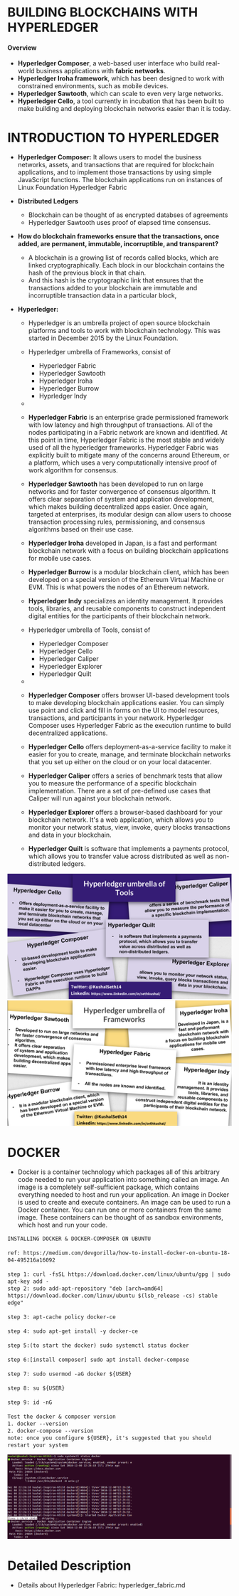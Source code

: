 # BUILDING BLOCKCHAINS WITH HYPERLEDGER

#### Overview
- **Hyperledger Composer**, a web-based user interface who build real-world business applications with **fabric networks**. 
- **Hyperledger Iroha framework**, which has been designed to work with constrained environments, such as mobile devices.
-  **Hyperledger Sawtooth**, which can scale to even very large networks. 
-  **Hyperledger Cello**, a tool currently in incubation that has been built to make building and deploying blockchain networks easier than it is today. 

# INTRODUCTION TO HYPERLEDGER
- **Hyperledger Composer:** It allows users to model the business networks, assets, and transactions that are required for blockchain applications, and to implement those transactions by using simple JavaScript functions. The blockchain applications run on instances of Linux Foundation Hyperledger Fabric

- **Distributed Ledgers**
    - Blockchain can be thought of as encrypted databses of agreements
    - Hyperledger Sawtooth uses proof of elapsed time consensus.

- **How do blockchain frameworks ensure that the transactions, once added, are permanent, immutable, incorruptible, and transparent?** 
    - A blockchain is a growing list of records called blocks, which are linked cryptographically. Each block in our blockchain contains the hash of the previous block in that chain.    
    - And this hash is the cryptographic link that ensures that the transactions added to your blockchain are immutable and incorruptible transaction data in a particular block,
     
-  **Hyperledger:** 
    -  Hyperledger is an umbrella project of open source blockchain platforms and tools to work with blockchain technology. This was started in December 2015 by the Linux Foundation. 
    -  Hyperledger umbrella of Frameworks, consist of 
        - Hyperledger Fabric
        - Hyperledger Sawtooth
        - Hyperledger Iroha
        - Hyperledger Burrow
        - Hyprledger Indy
    
    - 
    
    - **Hyperledger Fabric** is an enterprise grade permissioned framework with low latency and high throughput of transactions. All of the nodes participating in a Fabric network are known and identified. At this point in time, Hyperledger Fabric is the most stable and widely used of all the hyperledger frameworks. Hyperledger Fabric was explicitly built to mitigate many of the concerns around Ethereum, or a platform, which uses a very computationally intensive proof of work algorithm for consensus. 
    
    -  **Hyperledger Sawtooth** has been developed to run on large networks and for faster convergence of consensus algorithm. It offers clear separation of system and application development, which makes building decentralized apps easier. Once again, targeted at enterprises, its modular design can allow users to choose transaction processing rules, permissioning, and consensus algorithms based on their use case.
    
    - **Hyperledger Iroha** developed in Japan, is a fast and performant blockchain network with a focus on building blockchain applications for mobile use cases. 
      
    -  **Hyperledger Burrow** is a modular blockchain client, which has been developed on a special version of the Ethereum Virtual Machine or EVM. This is what powers the nodes of an Ethereum network.
    
    -  **Hyperledger Indy** specializes an identity management. It provides tools, libraries, and reusable components to construct independent digital entities for the participants of their blockchain network.
     
    -  Hyperledger umbrella of Tools, consist of   
        -  Hyperledger Composer 
        -  Hyperledger Cello 
        -  Hyperledger Caliper 
        -  Hyperledger Explorer 
        -  Hyperledger Quilt
    
    - 
    -  **Hyperledger Composer** offers browser UI-based development tools to make developing blockchain applications easier. You can simply use point and click and fill in forms on the UI to model resources, transactions, and participants in your network. Hyperledger Composer uses Hyperledger Fabric as the execution runtime to build decentralized applications.
    
    - **Hyperledger Cello** offers deployment-as-a-service facility to make it easier for you to create, manage, and terminate blockchain networks that you set up either on the cloud or on your local datacenter.  
    
    - **Hyperledger Caliper** offers a series of benchmark tests that allow you to measure the performance of a specific blockchain implementation. There are a set of pre-defined use cases that Caliper will run against your blockchain network. 
    
    -  **Hyperledger Explorer** offers a browser-based dashboard for your blockchain network. It's a web application, which allows you to monitor your network status, view, invoke, query blocks transactions and data in your blockchain.
    
    - **Hyperledger Quilt** is software that implements a payments protocol, which allows you to transfer value across distributed as well as non-distributed ledgers.  

![picture](images/tools.png)
![picture](images/frameworks.png) 

# DOCKER

-  Docker is a container technology which packages all of this arbitrary code needed to run your application into something called an image. An image is a completely self-sufficient package, which contains everything needed to host and run your application. An image in Docker is used to create and execute containers. An image can be used to run a Docker container. You can run one or more containers from the same image. These containers can be thought of as sandbox environments, which host and run your code. 

```
INSTALLING DOCKER & DOCKER-COMPOSER ON UBUNTU

ref: https://medium.com/devgorilla/how-to-install-docker-on-ubuntu-18-04-495216a16092

step 1: curl -fsSL https://download.docker.com/linux/ubuntu/gpg | sudo apt-key add -
step 2: sudo add-apt-repository "deb [arch=amd64] https://download.docker.com/linux/ubuntu $(lsb_release -cs) stable edge"

step 3: apt-cache policy docker-ce

step 4: sudo apt-get install -y docker-ce

step 5:(to start the docker) sudo systemctl status docker

step 6:[install composer] sudo apt install docker-compose

step 7: sudo usermod -aG docker ${USER}

step 8: su ${USER}

step 9: id -nG

Test the docker & composer version
1. docker --version
2. docker-compose --version
note: once you configure ${USER}, it's suggested that you should restart your system
```

![picture](images/docker_live.png)

    
# Detailed Description 
- Details about Hyperledger Fabric: hyperledger_fabric.md    

